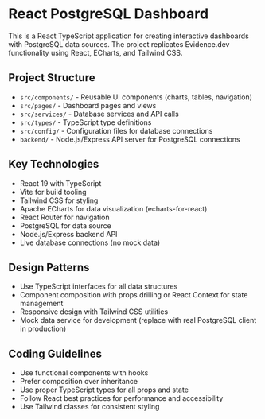 <!-- Use this file to provide workspace-specific custom instructions to Copilot. For more details, visit https://code.visualstudio.com/docs/copilot/copilot-customization#_use-a-githubcopilotinstructionsmd-file -->

# React PostgreSQL Dashboard

This is a React TypeScript application for creating interactive dashboards with PostgreSQL data sources. The project replicates Evidence.dev functionality using React, ECharts, and Tailwind CSS.

## Project Structure
- `src/components/` - Reusable UI components (charts, tables, navigation)
- `src/pages/` - Dashboard pages and views
- `src/services/` - Database services and API calls
- `src/types/` - TypeScript type definitions
- `src/config/` - Configuration files for database connections
- `backend/` - Node.js/Express API server for PostgreSQL connections

## Key Technologies
- React 19 with TypeScript
- Vite for build tooling
- Tailwind CSS for styling
- Apache ECharts for data visualization (echarts-for-react)
- React Router for navigation
- PostgreSQL for data source
- Node.js/Express backend API
- Live database connections (no mock data)

## Design Patterns
- Use TypeScript interfaces for all data structures
- Component composition with props drilling or React Context for state management
- Responsive design with Tailwind CSS utilities
- Mock data service for development (replace with real PostgreSQL client in production)

## Coding Guidelines
- Use functional components with hooks
- Prefer composition over inheritance
- Use proper TypeScript types for all props and state
- Follow React best practices for performance and accessibility
- Use Tailwind classes for consistent styling
